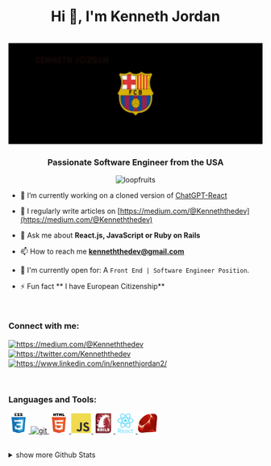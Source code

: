 <h1 align="center">Hi 👋, I'm Kenneth Jordan</h1>
<div align="center">
	<br>
	<a href="https://github.com/LoopFruits/LoopFruits/blob/main/Header.gif">
		<img src="Header.gif" width="800" height="200" alt="Kenneth Jordan Header">
	</a>
	<br>
</div>
<h3 align="center">Passionate Software Engineer from the USA</h3>

<p align="center"> <img src="https://komarev.com/ghpvc/?username=loopfruits&label=Profile%20views&color=red&style=flat" alt="loopfruits" /> </p>


- 🔭 I’m currently working on a cloned version of [ChatGPT-React](https://github.com/LoopFruits/ChatGPT-React)

- 📝 I regularly write articles on [https://medium.com/@Kenneththedev](https://medium.com/@Kenneththedev)

- 💬 Ask me about **React.js, JavaScript or Ruby on Rails**

- 📫 How to reach me **kenneththedev@gmail.com**

- 💭 I'm currently open for: A `Front End | Software Engineer Position`.

- ⚡ Fun fact ** I have European Citizenship**
<br>

<h3 align="left">Connect with me:</h3>
<p align="left">
<a href="https://medium.com/@Kenneththedev" target="blank"><img align="center" src="https://github.com/rahuldkjain/github-profile-readme-generator/blob/master/src/images/icons/Social/medium.svg" alt="https://medium.com/@Kenneththedev" height="30" width="40" /></a>
<a href="https://twitter.com/Kenneththedev" target="blank"><img align="center" src="https://github.com/rahuldkjain/github-profile-readme-generator/blob/master/src/images/icons/Social/twitter.svg" alt="https://twitter.com/Kenneththedev" height="30" width="40" /></a>	
<a href="https://www.linkedin.com/in/kennethjordan2/" target="blank"><img align="center" src="https://raw.githubusercontent.com/rahuldkjain/github-profile-readme-generator/master/src/images/icons/Social/linked-in-alt.svg" alt="https://www.linkedin.com/in/kennethjordan2/" height="30" width="40" /></a>
</p>

<br>

<h3 align="left">Languages and Tools:</h3>

<p align="left"> <a href="https://www.w3schools.com/css/" target="_blank" rel="noreferrer"> <img src="https://raw.githubusercontent.com/devicons/devicon/master/icons/css3/css3-original-wordmark.svg" alt="css3" width="40" height="40"/> </a> <a href="https://git-scm.com/" target="_blank" rel="noreferrer"> <img src="https://www.vectorlogo.zone/logos/git-scm/git-scm-icon.svg" alt="git" width="40" height="40"/> </a> <a href="https://www.w3.org/html/" target="_blank" rel="noreferrer"> <img src="https://raw.githubusercontent.com/devicons/devicon/master/icons/html5/html5-original-wordmark.svg" alt="html5" width="40" height="40"/> </a> <a href="https://developer.mozilla.org/en-US/docs/Web/JavaScript" target="_blank" rel="noreferrer"> <img src="https://raw.githubusercontent.com/devicons/devicon/master/icons/javascript/javascript-original.svg" alt="javascript" width="40" height="40"/> </a> <a href="https://rubyonrails.org" target="_blank" rel="noreferrer"> <img src="https://raw.githubusercontent.com/devicons/devicon/master/icons/rails/rails-original-wordmark.svg" alt="rails" width="40" height="40"/> </a> <a href="https://reactjs.org/" target="_blank" rel="noreferrer"> <img src="https://raw.githubusercontent.com/devicons/devicon/master/icons/react/react-original-wordmark.svg" alt="react" width="40" height="40"/> </a> <a href="https://www.ruby-lang.org/en/" target="_blank" rel="noreferrer"> <img src="https://raw.githubusercontent.com/devicons/devicon/master/icons/ruby/ruby-original.svg" alt="ruby" width="40" height="40"/> </a> </p>

<br>

<details><summary>show more Github Stats</summary>
<p>

here is more...



## 📈 Github Stats

<p align="center"><img align="center" src="https://github-readme-stats.vercel.app/api/top-langs?username=loopfruits&theme=prussian&show_icons=true&locale=en&layout=compact" alt="loopfruits" /></p>

<p align="center">&nbsp;<img align="center" src="https://github-readme-stats.vercel.app/api?username=loopfruits&theme=algolia&show_icons=true&locale=en" alt="loopfruits" /></p>

<p align="center"><img align="center" src="https://github-readme-streak-stats.herokuapp.com/?user=loopfruits&theme=prussian" alt="loopfruits" /></p>

### :trophy: Git profile Trophies

<p align="center"> <a href="https://github.com/ryo-ma/github-profile-trophy"><img src="https://github-profile-trophy.vercel.app/?username=loopfruits&theme=algolia" alt="loopfruits" /></a> </p>
	</p>
</details>
